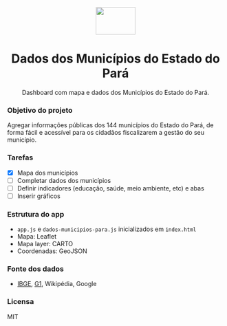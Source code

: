 <div align="center">
  <a href="https://dados-municipios-para.vercel.app/">
    <img width="92" height="64" src="https://upload.wikimedia.org/wikipedia/commons/0/02/Bandeira_do_Par%C3%A1.svg">
  </a>
</div>

<h1 align="center">
Dados dos Municípios do Estado do Pará
</h1>
<p align="center">
Dashboard com mapa e dados dos Municípios do Estado do Pará.<br>
</p>


### Objetivo do projeto

Agregar informações públicas dos 144 municípios do Estado do Pará, de forma fácil e acessível para os cidadãos fiscalizarem a gestão do seu município.


### Tarefas

- [x] Mapa dos municípios
- [ ] Completar dados dos municípios
- [ ] Definir indicadores (educação, saúde, meio ambiente, etc) e abas
- [ ] Inserir gráficos

### Estrutura do app

- `app.js` e `dados-municipios-para.js` inicializados em `index.html`
- Mapa: Leaflet
- Mapa layer: CARTO
- Coordenadas: GeoJSON


### Fonte dos dados

-  [IBGE](https://servicodados.ibge.gov.br/api/docs/), [G1](https://g1.globo.com/pa/para/eleicoes/2020/noticia/2020/11/16/conheca-todos-os-prefeitos-eleitos-no-para-em-2020.ghtml), Wikipédia, Google

### Licensa

MIT